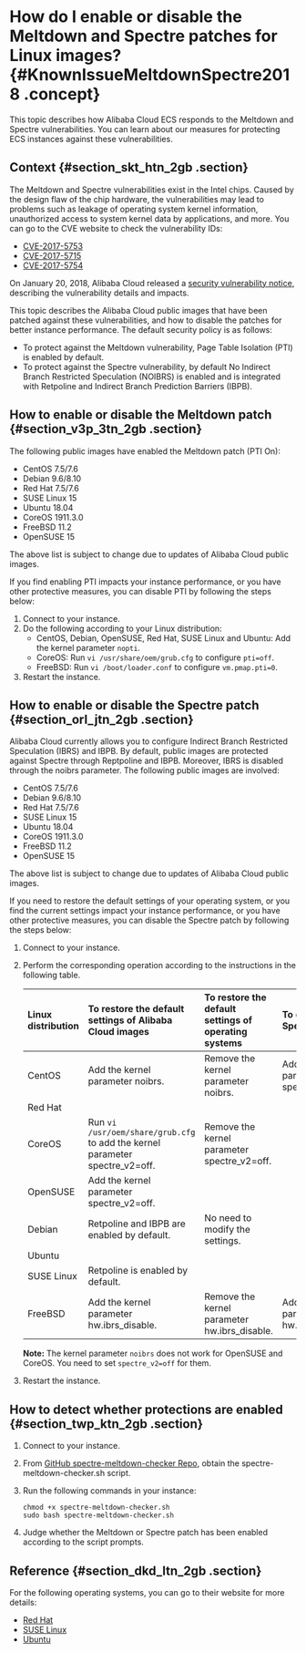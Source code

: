 # How do I enable or disable the Meltdown and Spectre patches for Linux images? {#KnownIssueMeltdownSpectre2018 .concept}

This topic describes how Alibaba Cloud ECS responds to the Meltdown and Spectre vulnerabilities. You can learn about our measures for protecting ECS instances against these vulnerabilities.

## Context {#section_skt_htn_2gb .section}

The Meltdown and Spectre vulnerabilities exist in the Intel chips. Caused by the design flaw of the chip hardware, the vulnerabilities may lead to problems such as leakage of operating system kernel information, unauthorized access to system kernel data by applications, and more. You can go to the CVE website to check the vulnerability IDs:

-   [CVE-2017-5753](http://t.cn/E48m0VZ)
-   [CVE-2017-5715](http://t.cn/E48mmqP)
-   [CVE-2017-5754](http://t.cn/E48uvUp)

On January 20, 2018, Alibaba Cloud released a [security vulnerability notice](https://www.alibabacloud.com/help/faq-detail/64951.htm), describing the vulnerability details and impacts.

This topic describes the Alibaba Cloud public images that have been patched against these vulnerabilities, and how to disable the patches for better instance performance. The default security policy is as follows:

-   To protect against the Meltdown vulnerability, Page Table Isolation \(PTI\) is enabled by default.
-   To protect against the Spectre vulnerability, by default No Indirect Branch Restricted Speculation \(NOIBRS\) is enabled and is integrated with Retpoline and Indirect Branch Prediction Barriers \(IBPB\).

## How to enable or disable the Meltdown patch {#section_v3p_3tn_2gb .section}

The following public images have enabled the Meltdown patch \(PTI On\):

-   CentOS 7.5/7.6
-   Debian 9.6/8.10
-   Red Hat 7.5/7.6
-   SUSE Linux 15
-   Ubuntu 18.04
-   CoreOS 1911.3.0
-   FreeBSD 11.2
-   OpenSUSE 15

The above list is subject to change due to updates of Alibaba Cloud public images.

If you find enabling PTI impacts your instance performance, or you have other protective measures, you can disable PTI by following the steps below:

1.  Connect to your instance.
2.  Do the following according to your Linux distribution:
    -   CentOS, Debian, OpenSUSE, Red Hat, SUSE Linux and Ubuntu: Add the kernel parameter `nopti`.
    -   CoreOS: Run `vi /usr/share/oem/grub.cfg` to configure `pti=off`.
    -   FreeBSD: Run `vi /boot/loader.conf` to configure `vm.pmap.pti=0`.
3.  Restart the instance.

## How to enable or disable the Spectre patch {#section_orl_jtn_2gb .section}

Alibaba Cloud currently allows you to configure Indirect Branch Restricted Speculation \(IBRS\) and IBPB. By default, public images are protected against Spectre through Reptpoline and IBPB. Moreover, IBRS is disabled through the noibrs parameter. The following public images are involved:

-   CentOS 7.5/7.6
-   Debian 9.6/8.10
-   Red Hat 7.5/7.6
-   SUSE Linux 15
-   Ubuntu 18.04
-   CoreOS 1911.3.0
-   FreeBSD 11.2
-   OpenSUSE 15

The above list is subject to change due to updates of Alibaba Cloud public images.

If you need to restore the default settings of your operating system, or you find the current settings impact your instance performance, or you have other protective measures, you can disable the Spectre patch by following the steps below:

1.  Connect to your instance.
2.  Perform the corresponding operation according to the instructions in the following table.

    |Linux distribution|To restore the default settings of Alibaba Cloud images|To restore the default settings of operating systems|To disable the Spectre patch|
    |:-----------------|:------------------------------------------------------|:---------------------------------------------------|:---------------------------|
    |CentOS|Add the kernel parameter noibrs.|Remove the kernel parameter noibrs.|Add the kernel parameter spectre\_v2=off.|
    |Red Hat|
    |CoreOS|Run `vi /usr/oem/share/grub.cfg` to add the kernel parameter spectre\_v2=off.|Remove the kernel parameter spectre\_v2=off.|
    |OpenSUSE|Add the kernel parameter spectre\_v2=off.|
    |Debian|Retpoline and IBPB are enabled by default.|No need to modify the settings.|
    |Ubuntu|
    |SUSE Linux|Retpoline is enabled by default.|
    |FreeBSD|Add the kernel parameter hw.ibrs\_disable.|Remove the kernel parameter hw.ibrs\_disable.|Add the kernel parameter hw.ibrs\_disable.|

    **Note:** The kernel parameter `noibrs` does not work for OpenSUSE and CoreOS. You need to set `spectre_v2=off` for them.

3.  Restart the instance.

## How to detect whether protections are enabled {#section_twp_ktn_2gb .section}

1.  Connect to your instance.
2.  From [GitHub spectre-meltdown-checker Repo](https://github.com/speed47/spectre-meltdown-checker), obtain the spectre-meltdown-checker.sh script.
3.  Run the following commands in your instance:

    ``` {#codeblock_av3_160_ghf}
    chmod +x spectre-meltdown-checker.sh
    sudo bash spectre-meltdown-checker.sh
    ```

4.  Judge whether the Meltdown or Spectre patch has been enabled according to the script prompts.

## Reference {#section_dkd_ltn_2gb .section}

For the following operating systems, you can go to their website for more details:

-   [Red Hat](https://access.redhat.com/articles/3311301)
-   [SUSE Linux](https://www.suse.com/support/kb/doc/?id=7022512)
-   [Ubuntu](https://wiki.ubuntu.com/SecurityTeam/KnowledgeBase/SpectreAndMeltdown/MitigationControls)

